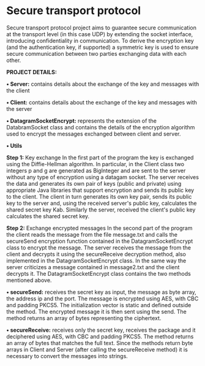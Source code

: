 # Secure transport protocol
Secure transport protocol project aims to guarantee secure communication at the transport level (in this case UDP) by extending the socket interface, introducing confidentiality in communication. To derive the encryption key (and the authentication key, if supported) a symmetric key is used to ensure secure communication between two parties exchanging data with each other.

**PROJECT DETAILS:**

**• Server:** contains details about the exchange of the key and messages with the client

**• Client:** contains details about the exchange of the key and messages with the server

**• DatagramSocketEncrypt:** represents the extension of the DatabramSocket class and contains
the details of the encryption algorithm used to encrypt the messages exchanged between
client and server.

**• Utils**

**Step 1:** Key exchange
In the first part of the program the key is exchanged using the Diffie-Hellman algorithm. In particular, in the Client class two integers p and g are generated as BigInteger and are sent to the server without any type of encryption using a datagam socket. The server receives the data and generates its own pair of keys (public and private) using appropriate Java libraries that support encryption and sends its public key to the client. The client in turn generates its own key pair, sends its public key to the server and, using the received server's public key, calculates the shared secret key Kab. Similarly the server, received the client's public key calculates the shared secret key.

**Step 2:** Exchange encrypted messages
In the second part of the program the client reads the message from the file message.txt and calls the secureSend encryption function contained in the DatagramSocketEncrypt class to encrypt the message. The server receives the message from the client and decrypts it using the secureReceive decryption method, also implemented in the DatagramSocketEncrypt class. In the same way the server criticizes a message contained in message2.txt and the client decrypts it.
The DatagramSocketEncrypt class contains the two methods mentioned above.

**• secureSend:** receives the secret key as input, the message as byte array, the address
ip and the port. The message is encrypted using AES, with CBC and padding PKCS5. The initialization vector is static and defined outside the method. The encrypted message
it is then sent using the send. The method returns an array of bytes representing the
ciphertext.

**• secureReceive:** receives only the secret key, receives the package and it
deciphered using AES, with CBC and padding PKCS5. The method returns an array of bytes that
matches the full text. Since the methods return byte arrays in Client and Server (after calling the secureReceive method) it is necessary to convert the messages into strings.     
